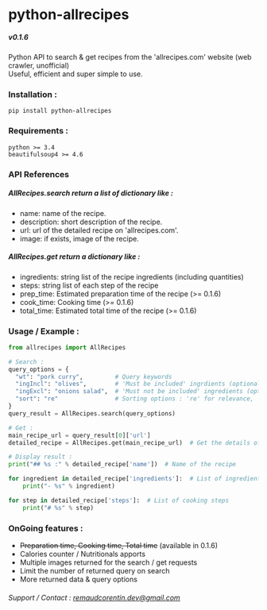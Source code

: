 # python-allrecipes
##### v0.1.6

Python API to search &amp; get recipes from the 'allrecipes.com' website (web crawler, unofficial)  
Useful, efficient and super simple to use.  

### Installation :
`pip install python-allrecipes`  


### Requirements :
`python >= 3.4`  
`beautifulsoup4 >= 4.6`  

### API References

##### AllRecipes.search return a list of dictionary like :  
- name: name of the recipe.  
- description: short description of the recipe.  
- url: url of the detailed recipe on 'allrecipes.com'.  
- image: if exists, image of the recipe.  

##### AllRecipes.get return a dictionary like :  
- ingredients: string list of the recipe ingredients (including quantities)  
- steps: string list of each step of the recipe  
- prep_time: Estimated preparation time of the recipe (>= 0.1.6)
- cook_time: Cooking time (>= 0.1.6)
- total_time: Estimated total time of the recipe (>= 0.1.6)

### Usage / Example :

```python
from allrecipes import AllRecipes

# Search :
query_options = {
  "wt": "pork curry",         # Query keywords
  "ingIncl": "olives",        # 'Must be included' ingrdients (optional)
  "ingExcl": "onions salad",  # 'Must not be included' ingredients (optional)
  "sort": "re"                # Sorting options : 're' for relevance, 'ra' for rating, 'p' for popular (optional)
}
query_result = AllRecipes.search(query_options)

# Get :
main_recipe_url = query_result[0]['url']
detailed_recipe = AllRecipes.get(main_recipe_url)  # Get the details of the first returned recipe (most relevant in our case)

# Display result :
print("## %s :" % detailed_recipe['name'])  # Name of the recipe

for ingredient in detailed_recipe['ingredients']:  # List of ingredients
    print("- %s" % ingredient)

for step in detailed_recipe['steps']:  # List of cooking steps
    print("# %s" % step)

```

### OnGoing features :  
- ~~Preparation time, Cooking time, Total time~~ (available in 0.1.6)  
- Calories counter / Nutritionals apports
- Multiple images returned for the search / get requests  
- Limit the number of returned query on search  
- More returned data & query options

###### Support / Contact : remaudcorentin.dev@gmail.com
